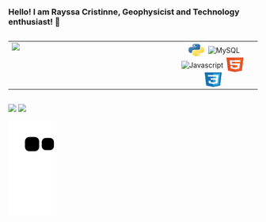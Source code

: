 ### Hello! I am Rayssa Cristinne, Geophysicist and Technology enthusiast! 👋
  ##
<table border="0" width="200%" cellpadding="5" align="center" style="max-device-width: 2000px">

<tr>
<td width="45%" valign="top">
<a href="https://github.com/rayssaz">
  <img height="240em" src="https://github-readme-stats.vercel.app/api?username=rayssaz&show_icons=true&theme=dracula&include_all_commits=true&count_private=true"/>
</td>

<td width="25%" align="center">
<img align="center" alt="Python" height="30" width="40" style="border-width:5px" src="https://raw.githubusercontent.com/devicons/devicon/master/icons/python/python-original.svg">
<img align="center" alt="MySQL" height="30" width="40"  style="border-width:5px" src="https://cdn.jsdelivr.net/gh/devicons/devicon/icons/mysql/mysql-original.svg" />    
<img align="center" alt="Javascript" height="30" width="40" style="border-width:5px" src="https://cdn.jsdelivr.net/gh/devicons/devicon/icons/javascript/javascript-original.svg"/>
<img align="center" alt="HTML" height="30" width="40" style="border-width:5px" src="https://raw.githubusercontent.com/devicons/devicon/master/icons/html5/html5-original.svg">
<img align="center" alt="CSS" height="30" width="40" style="border-width:5px" src="https://raw.githubusercontent.com/devicons/devicon/master/icons/css3/css3-original.svg">
</td>
</tr>
</table>

##

<div>
<a href = "mailto:rayssacristinne23@gmail.com"><img src="https://img.shields.io/badge/-Gmail-%23333?style=for-the-badge&logo=gmail&logoColor=white" target="_blank"></a>
  <a href="https://www.linkedin.com/in/rayssapereira" target="_blank"><img src="https://img.shields.io/badge/-LinkedIn-%230077B5?style=for-the-badge&logo=linkedin&logoColor=white" target="_blank"></a> 
</div>

  ![Snake animation](https://github.com/rayssaz/rayssaz/blob/output/github-contribution-grid-snake.svg)
